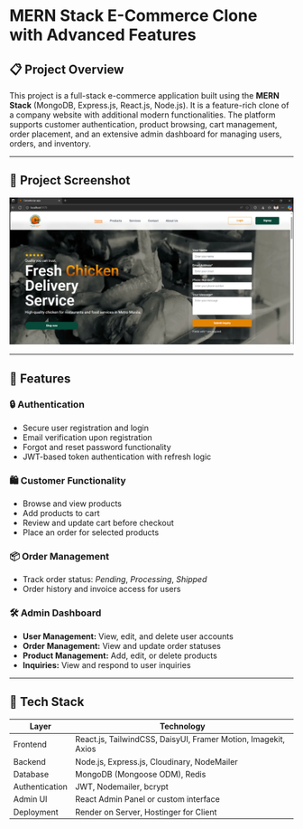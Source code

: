 # MERN Stack E-Commerce Clone with Advanced Features

## 📋 Project Overview

This project is a full-stack e-commerce application built using the **MERN Stack** (MongoDB, Express.js, React.js, Node.js). It is a feature-rich clone of a company website with additional modern functionalities. The platform supports customer authentication, product browsing, cart management, order placement, and an extensive admin dashboard for managing users, orders, and inventory.

---

## 📸 Project Screenshot

![Homepage Screenshot](./assets/homepage.png)

---

## 🚀 Features

### 🔒 Authentication
- Secure user registration and login
- Email verification upon registration
- Forgot and reset password functionality
- JWT-based token authentication with refresh logic

### 🛍️ Customer Functionality
- Browse and view products
- Add products to cart
- Review and update cart before checkout
- Place an order for selected products

### 📦 Order Management
- Track order status: *Pending*, *Processing*, *Shipped*
- Order history and invoice access for users

### 🛠️ Admin Dashboard
- **User Management:** View, edit, and delete user accounts
- **Order Management:** View and update order statuses
- **Product Management:** Add, edit, or delete products
- **Inquiries:** View and respond to user inquiries

---

## 🧰 Tech Stack

| Layer         | Technology                                               |
|---------------|----------------------------------------------------------|
| Frontend      | React.js, TailwindCSS, DaisyUI, Framer Motion, Imagekit, Axios |
| Backend       | Node.js, Express.js, Cloudinary, NodeMailer             |
| Database      | MongoDB (Mongoose ODM), Redis                           |
| Authentication| JWT, Nodemailer, bcrypt                                 |
| Admin UI      | React Admin Panel or custom interface                   |
| Deployment    | Render on Server, Hostinger for Client                  |
